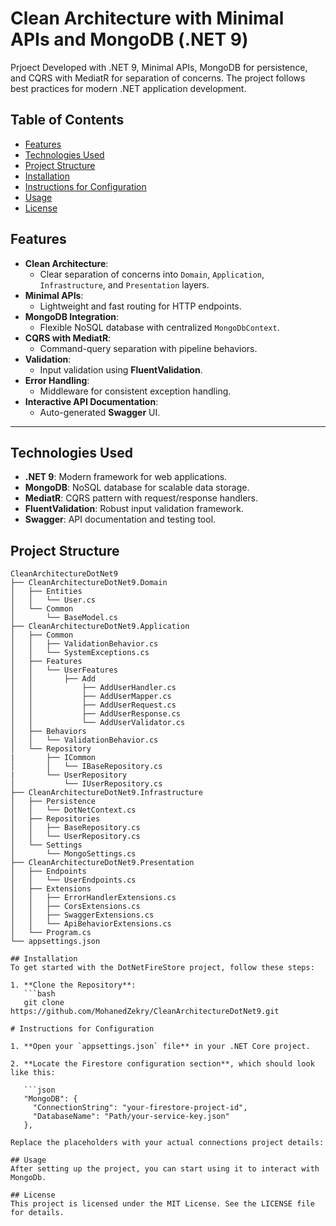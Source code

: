 # Clean Architecture with Minimal APIs and MongoDB (.NET 9)
 Prjoect Developed with .NET 9, Minimal APIs, MongoDB for persistence, and CQRS with MediatR for separation of concerns. The project follows best practices for modern .NET application development.

## Table of Contents
- [Features](#features)
- [Technologies Used](#technologies-used)
- [Project Structure](#project-structure)
- [Installation](#installation)
- [Instructions for Configuration](#instructions-for-configuration)
- [Usage](#usage)
- [License](#license)

## Features

- **Clean Architecture**:
  - Clear separation of concerns into `Domain`, `Application`, `Infrastructure`, and `Presentation` layers.
- **Minimal APIs**:
  - Lightweight and fast routing for HTTP endpoints.
- **MongoDB Integration**:
  - Flexible NoSQL database with centralized `MongoDbContext`.
- **CQRS with MediatR**:
  - Command-query separation with pipeline behaviors.
- **Validation**:
  - Input validation using **FluentValidation**.
- **Error Handling**:
  - Middleware for consistent exception handling.
- **Interactive API Documentation**:
  - Auto-generated **Swagger** UI.

---

## Technologies Used

- **.NET 9**: Modern framework for web applications.
- **MongoDB**: NoSQL database for scalable data storage.
- **MediatR**: CQRS pattern with request/response handlers.
- **FluentValidation**: Robust input validation framework.
- **Swagger**: API documentation and testing tool.

## Project Structure

```plaintext
CleanArchitectureDotNet9
├── CleanArchitectureDotNet9.Domain
│   ├── Entities
│   │   └── User.cs
│   └── Common
│       └── BaseModel.cs
├── CleanArchitectureDotNet9.Application
│   ├── Common
│   │   ├── ValidationBehavior.cs
│   │   └── SystemExceptions.cs
│   ├── Features
│   │   └── UserFeatures
│   │       ├── Add
│   │           ├── AddUserHandler.cs
│   │           ├── AddUserMapper.cs
│   │           ├── AddUserRequest.cs
│   │           ├── AddUserResponse.cs
│   │           └── AddUserValidator.cs
│   ├── Behaviors
│   │   └── ValidationBehavior.cs
│   └── Repository
|       ├── ICommon
│       │   └── IBaseRepository.cs
|       └── UserRepository
│           └── IUserRepository.cs
├── CleanArchitectureDotNet9.Infrastructure
│   ├── Persistence
│   │   └── DotNetContext.cs
│   ├── Repositories
│   │   ├── BaseRepository.cs
│   │   └── UserRepository.cs
│   └── Settings
│       └── MongoSettings.cs
├── CleanArchitectureDotNet9.Presentation
│   ├── Endpoints
│   │   └── UserEndpoints.cs
│   ├── Extensions
│   │   ├── ErrorHandlerExtensions.cs
│   │   ├── CorsExtensions.cs
│   │   ├── SwaggerExtensions.cs
│   │   └── ApiBehaviorExtensions.cs
│   └── Program.cs
└── appsettings.json

## Installation
To get started with the DotNetFireStore project, follow these steps:

1. **Clone the Repository**:
   ```bash
   git clone https://github.com/MohanedZekry/CleanArchitectureDotNet9.git

# Instructions for Configuration

1. **Open your `appsettings.json` file** in your .NET Core project.

2. **Locate the Firestore configuration section**, which should look like this:

   ```json
   "MongoDB": {
     "ConnectionString": "your-firestore-project-id",
     "DatabaseName": "Path/your-service-key.json"
   },
   
Replace the placeholders with your actual connections project details:

## Usage
After setting up the project, you can start using it to interact with MongoDb.

## License
This project is licensed under the MIT License. See the LICENSE file for details.
